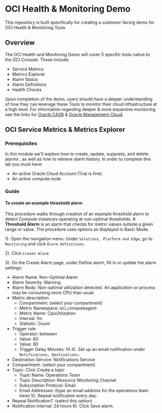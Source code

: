 # OCI Health & Monitoring Demo
This repository is built specifically for creating a customer-facing demo for OCI Health &amp; Monitoring Tools

## Overview
The OCI Health and Monitoring Demo will cover 5 specific tools native to the OCI Console. These include:
* Service Metrics
* Metrics Explorer
* Alarm Status
* Alarm Definitions
* Health Checks

Upon completion of the demo, users should have a deeper understanding of how they can leverage these Tools
to monitor their cloud infrastructure at a high level. For information regarding deeper & more expansive monitoring see the links for [Oracle CASB](https://docs.oracle.com/en/cloud/paas/casb-cloud/palug/toc.htm) & [Oracle Management Cloud](https://docs.oracle.com/en/cloud/paas/management-cloud/index.html).

## OCI Service Metrics & Metrics Explorer
### Prerequisites
In this module we'll explore how to create, update, suppress, and delete alarms , as well as how to retrieve alarm history. In order to complete this lab you must have:
* An active Oracle Cloud Account (Trial is fine)
* An active compute node

### Guide

#### To create an example threshold alarm

This procedure walks through creation of an example threshold alarm to detect Compute instances operating at non-optimal thresholds. A **Threshold Alarm** is an alarm that checks for metric values outside a given range or value. The procedure uses options as displayed in Basic Mode.  

1). Open the navigation menu. Under ```Solutions, Platform and Edge```, go to ```Monitoring``` and click ```Alarm Definitions.```

2). Click ```Create Alarm```

3). On the Create Alarm page, under Define alarm, fill in or update the alarm settings:
* Alarm Name: Non-Optimal Alarm
* Alarm Severity: Warning
* Alarm Body: Non-optimal utilization detected. An application or process may be consuming more CPU than usual.
* Metric description: 
  * Compartment: (select your compartment)
  * Metric Namespace: oci_computeagent
  * Metric Name: CpuUtilization
  * Interval: 1m
  * Statistic: Count
* Trigger rule:
  * Operator: between
  * Value: 60
  * Value: 80
  * Trigger Delay Minutes: 10
4). Set up an email notification under ```Notifications, Destinations:```
* Destination Service: Notifications Service
* Compartment: (select your compartment)
* Topic: Click Create a topic
  * Topic Name: Operations Team
  * Topic Description: Resource Monitoring Channel
  * Subscription Protocol: Email
  * Email Addresses: (type an email address for the operations team here)
5). Repeat notification every day:
* Repeat Notification?: (select this option)
* Notification Interval: 24 hours
6). Click Save alarm.

